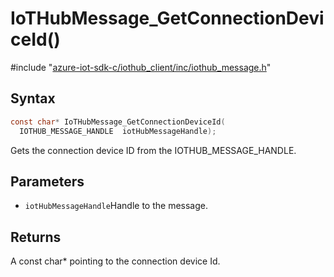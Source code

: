 # IoTHubMessage_GetConnectionDeviceId()

\#include "[azure-iot-sdk-c/iothub_client/inc/iothub_message.h](../iot-c-ref-iothub-message-h.md)"  

## Syntax

```C
const char* IoTHubMessage_GetConnectionDeviceId(
  IOTHUB_MESSAGE_HANDLE  iotHubMessageHandle);
```

Gets the connection device ID from the IOTHUB_MESSAGE_HANDLE.

## Parameters
* `iotHubMessageHandle`Handle to the message.

## Returns
A const char* pointing to the connection device Id.

